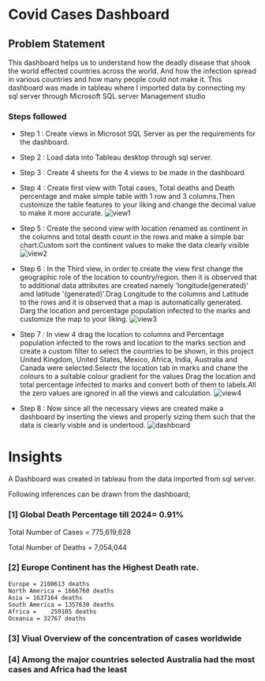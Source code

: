 # Covid Cases Dashboard



## Problem Statement

This dashboard helps us to understand how the deadly disease that shook the world effected countries across the world. And how the infection spread in various countries and how many people could not make it. This dashboard was made in tableau where I imported data by connecting my sql server through Microsoft SQL server Management studio


### Steps followed 

- Step 1 : Create views in Microsot SQL Server as per the   requirements for the dashboard.
- Step 2 : Load data into Tableau desktop through sql server. 
- Step 3 : Create 4 sheets for the 4 views to be made in the dashboard 
- Step 4 : Create first view with Total cases, Total deaths and Death percentage and make simple table with 1 row and 3 columns.Then customize the table features to your liking and change the decimal value  to make it more accurate.
![view1](https://github.com/rahulshivanshbagwar/Tableau_Covid-Project/assets/173008519/6b784599-fffe-4c2d-ad18-c6a13aef17cc)
- Step 5 : Create the second view with location renamed as continent in the columns and total death count in the rows and make a simple bar chart.Custom sort the continent values to make the data clearly visible
![view2](https://github.com/rahulshivanshbagwar/Tableau_Covid-Project/assets/173008519/6d2e258a-9a7a-4146-a09f-730c3d47cabf)
- Step 6 : In the Third view, in order to create the view first change the geographic role of the location to country/region. then it is observed that to additional data attributes are created namely 'longitude(generated)' amd latitude '(generated)'.Drag Longitude to the columns and Latitude to the rows and it is observed that a map is automatically generated. Darg the location and percentage population infected to the marks and customize the map to your liking.
![view3](https://github.com/rahulshivanshbagwar/Tableau_Covid-Project/assets/173008519/b9ac3143-5965-4762-bc80-4bd8483f51db)

- Step 7 : In view 4 drag the location to columns and Percentage population infected to the rows and location to the marks section and create a custom filter to select the countries to be shown, in this project United Kingdom, United States, Mexico, Africa, India, Australia and Canada were selected.Selectr the location tab in marks and chane the colours to a suitable colour gradient for the values Drag the location and total percentage infected to marks and convert both of them to labels.All the zero values are ignored in all the views and calculation. 
![view4](https://github.com/rahulshivanshbagwar/Tableau_Covid-Project/assets/173008519/d833a804-930f-441f-a86d-0fcd071eb686)

- Step 8 : Now since all the necessary views are created make a dashboard by inserting the views and properly sizing them such that the data is clearly visble and is undertood. 
![dashboard](https://github.com/rahulshivanshbagwar/Tableau_Covid-Project/assets/173008519/e56935e1-17fa-42c4-9b50-2dc614be0dcf)

# Insights

A Dashboard was created in tableau from the data imported from sql server.

Following inferences can be drawn from the dashboard;

### [1] Global Death Percentage till 2024= 0.91%

   Total Number of Cases = 775,619,628

   Total Number of Deaths = 7,054,044

  


           
           
### [2] Europe Continent has the Highest Death rate.

    Europe = 2100613 deaths
    North America = 1666760 deaths
    Asia = 1637164 deaths
    South America = 1357630 deaths
    Africa =	259105 deaths
    Oceania = 32767 deaths
   
  
  ### [3] Viual Overview of the concentration of cases worldwide 
  

 ### [4] Among the major countries selected Australia had the most cases and Africa had the least
 
